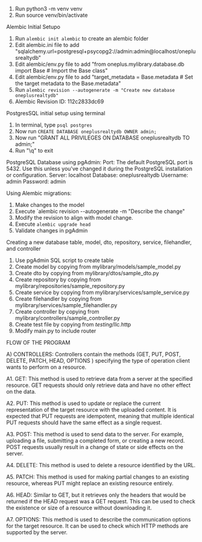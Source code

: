1. Run python3 -m venv venv
2. Run source venv/bin/activate

Alembic Initial Setupo

1. Run `alembic init alembic` to create an alembic folder
2. Edit alembic.ini file to add "sqlalchemy.url=postgresql+psycopg2://admin:admin@localhost/oneplusrealtydb"
3. Edit alembic/env.py file to add "from oneplus.mylibrary.database.db import Base # Import the Base class"
4. Edit alembic/env.py file to add "target_metadata = Base.metadata # Set the target metadata to the Base.metadata"
5. Run `alembic revision --autogenerate -m "Create new database oneplusrealtydb"`
6. Alembic Revision ID: 112c2833dc69

PostgresSQL initial setup using terminal

1. In terminal, type `psql postgres`
2. Now run `CREATE DATABASE oneplusrealtydb OWNER admin;`
3. Now run "GRANT ALL PRIVILEGES ON DATABASE oneplusrealtydb TO admin;"
4. Run "\q" to exit

PostgreSQL Database using pgAdmin:
Port: The default PostgreSQL port is 5432. Use this unless you've changed it during the PostgreSQL installation or configuration.
Server: localhost
Database: oneplusrealtydb
Username: admin
Password: admin

Using Alembic migrations:

1. Make changes to the model
2. Execute `alembic revision --autogenerate -m "Describe the change"
3. Modify the revision to align with model change.
4. Execute `alembic upgrade head`
5. Validate changes in pgAdmin

Creating a new database table, model, dto, repository, service, filehandler, and controller

1. Use pgAdmin SQL script to create table
2. Create model by copying from mylibrary/models/sample_model.py
3. Create dto by copying from mylibrary/dtos/sample_dto.py
4. Create repository by copying from mylibrary/repositories/sample_repository.py
5. Create service by copying from mylibrary/services/sample_service.py
6. Create filehandler by copying from mylibrary/services/sample_filehandler.py
7. Create controller by copying from mylibrary/controllers/sample_controller.py
8. Create test file by copying from _testing_/llc.http
9. Modify main.py to include router

FLOW OF THE PROGRAM

A) CONTROLLERS:
Controllers contain the methods (GET, PUT, POST, DELETE, PATCH, HEAD, OPTIONS ) specifying the type of operation client wants to perform on a resource.

A1. GET: This method is used to retrieve data from a server at the specified resource. GET requests should only retrieve data and have no other effect on the data.

A2. PUT: This method is used to update or replace the current representation of the target resource with the uploaded content. It is expected that PUT requests are idempotent, meaning that multiple identical PUT requests should have the same effect as a single request.

A3. POST: This method is used to send data to the server. For example, uploading a file, submitting a completed form, or creating a new record. POST requests usually result in a change of state or side effects on the server.

A4. DELETE: This method is used to delete a resource identified by the URL.

A5. PATCH: This method is used for making partial changes to an existing resource, whereas PUT might replace an existing resource entirely.

A6. HEAD: Similar to GET, but it retrieves only the headers that would be returned if the HEAD request was a GET request. This can be used to check the existence or size of a resource without downloading it.

A7. OPTIONS: This method is used to describe the communication options for the target resource. It can be used to check which HTTP methods are supported by the server.
